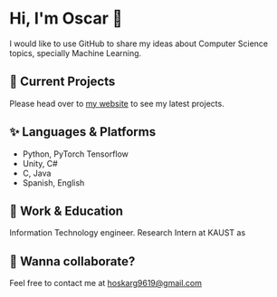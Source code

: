 # Hi, I'm Oscar 👋
I would like to use GitHub to share my ideas about Computer Science topics, specially Machine Learning.

## 🚀 Current Projects
Please head over to [my website](https://sites.google.com/view/oscar-guarnizo/home?authuser=0) to see my latest projects.

## ✨ Languages & Platforms
- Python, PyTorch Tensorflow
- Unity, C#
- C, Java
- Spanish, English

## 💼 Work & Education
Information Technology engineer.
Research Intern at KAUST as 

## 👯 Wanna collaborate?
Feel free to contact me at hoskarg9619@gmail.com
